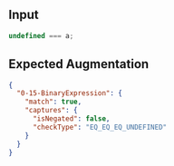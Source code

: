
## Input
```javascript input
undefined === a;
```

## Expected Augmentation
```json expected augmentations
{
  "0-15-BinaryExpression": {
    "match": true,
    "captures": {
      "isNegated": false,
      "checkType": "EQ_EQ_EQ_UNDEFINED"
    }
  }
}
```